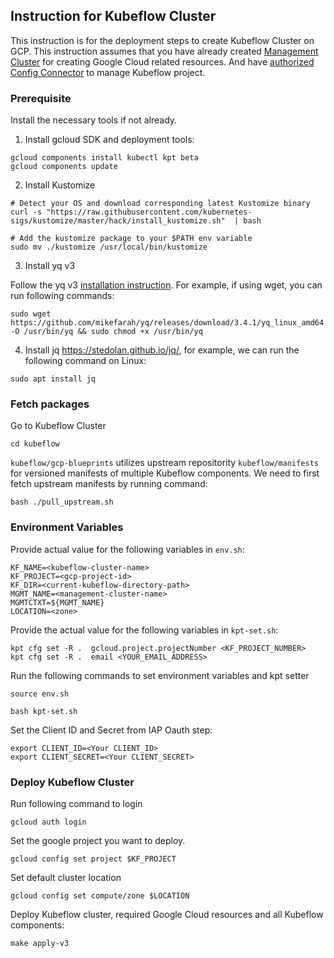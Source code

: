## Instruction for Kubeflow Cluster

This instruction is for the deployment steps to create Kubeflow Cluster on GCP. This instruction assumes that you have already created [Management Cluster](../management/README.md) for creating Google Cloud related resources. And have [authorized Config Connector](https://www.kubeflow.org/docs/distributions/gke/deploy/management-setup/#authorize-cloud-config-connector-for-each-managed-project) to manage Kubeflow project.

### Prerequisite


Install the necessary tools if not already.

1. Install gcloud SDK and deployment tools:

```
gcloud components install kubectl kpt beta
gcloud components update
```

2. Install Kustomize

```
# Detect your OS and download corresponding latest Kustomize binary
curl -s "https://raw.githubusercontent.com/kubernetes-sigs/kustomize/master/hack/install_kustomize.sh"  | bash

# Add the kustomize package to your $PATH env variable
sudo mv ./kustomize /usr/local/bin/kustomize
```

3. Install yq v3

Follow the yq v3 [installation instruction](https://github.com/mikefarah/yq#install). For example, if using wget, you can run following commands: 

```
sudo wget https://github.com/mikefarah/yq/releases/download/3.4.1/yq_linux_amd64 -O /usr/bin/yq && sudo chmod +x /usr/bin/yq
```

4. Install jq https://stedolan.github.io/jq/, for example, we can run the following command on Linux:

```
sudo apt install jq
```

### Fetch packages

Go to Kubeflow Cluster

```
cd kubeflow
```

`kubeflow/gcp-blueprints` utilizes upstream repositority `kubeflow/manifests` for versioned manifests of multiple Kubeflow components. We need to first fetch upstream manifests by running command:

```
bash ./pull_upstream.sh
```


### Environment Variables



Provide actual value for the following variables in `env.sh`:

```
KF_NAME=<kubeflow-cluster-name>
KF_PROJECT=<gcp-project-id>
KF_DIR=<current-kubeflow-directory-path>
MGMT_NAME=<management-cluster-name>
MGMTCTXT=${MGMT_NAME}
LOCATION=<zone>
```

Provide the actual value for the following variables in `kpt-set.sh`:

```
kpt cfg set -R .  gcloud.project.projectNumber <KF_PROJECT_NUMBER>
kpt cfg set -R .  email <YOUR_EMAIL_ADDRESS>
```

Run the following commands to set environment variables and kpt setter

```
source env.sh
```

```
bash kpt-set.sh
```

Set the Client ID and Secret from IAP Oauth step:

```
export CLIENT_ID=<Your CLIENT_ID>
export CLIENT_SECRET=<Your CLIENT_SECRET>
```

### Deploy Kubeflow Cluster


Run following command to login

```
gcloud auth login
```


Set the google project you want to deploy.
```
gcloud config set project $KF_PROJECT
```


Set default cluster location
```
gcloud config set compute/zone $LOCATION
```

Deploy Kubeflow cluster, required Google Cloud resources and all Kubeflow components:

```
make apply-v3
```

